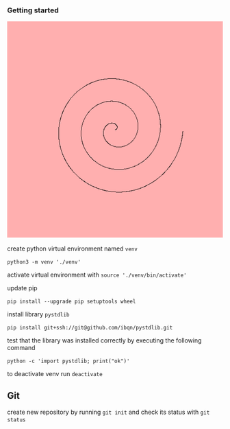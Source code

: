 ### Getting started

![spiral](spiral.png)

create python virtual environment named `venv`

```shell
python3 -m venv './venv'
```

activate virtual environment with `source './venv/bin/activate'`

update pip

```shell
pip install --upgrade pip setuptools wheel
```

install library `pystdlib`

```shell
pip install git+ssh://git@github.com/ibqn/pystdlib.git
```

test that the library was installed correctly by executing the following command

```shell
python -c 'import pystdlib; print("ok")'
```

to deactivate venv run `deactivate`

## Git

create new repository by running `git init` and check its status with `git status`
